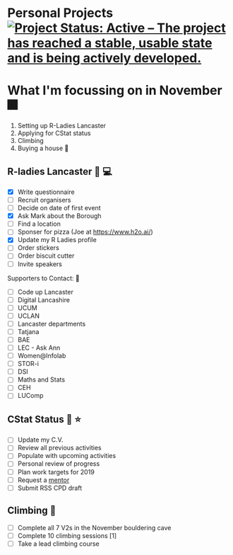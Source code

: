 Personal Projects
[![Project Status: Active – The project has reached a stable, usable state and is being actively developed.](https://www.repostatus.org/badges/latest/active.svg)](https://www.repostatus.org/#active)
==============

# What I'm focussing on in November  :fireworks:

1. Setting up R-Ladies Lancaster
2. Applying for CStat status
3. Climbing
4. Buying a house :house_with_garden:

## R-ladies Lancaster :woman: :computer:
- [x] Write questionnaire
- [ ] Recruit organisers
- [ ] Decide on date of first event
- [x] Ask Mark about the Borough
- [ ] Find a location 
- [ ] Sponser for pizza (Joe at https://www.h2o.ai/)
- [x] Update my R Ladies profile
- [ ] Order stickers
- [ ] Order biscuit cutter
- [ ] Invite speakers

Supporters to Contact: :email:
- [ ] Code up Lancaster
- [ ] Digital Lancashire
- [ ] UCUM
- [ ] UCLAN
- [ ] Lancaster departments
- [ ] Tatjana
- [ ] BAE
- [ ] LEC - Ask Ann
- [ ] Women@Infolab
- [ ] STOR-i
- [ ] DSI
- [ ] Maths and Stats
- [ ] CEH
- [ ] LUComp

## CStat Status :memo: :star:
- [ ] Update my C.V.
- [ ] Review all previous activities
- [ ] Populate with upcoming activities
- [ ] Personal review of progress
- [ ] Plan work targets for 2019
- [ ] Request a [mentor](http://www.rss.org.uk/RSS/pro_dev/pro_awards/gradstat/Mentoring_scheme/RSS/pro_dev/pro_awards/Graduate_statistician/Mentoring_scheme_for_Graduate_Statisticians/Mentoring_scheme_for_Graduate_Statisticians.aspx?hkey=04932061-8407-4068-9623-6bb699e6a2d9)
- [ ] Submit RSS CPD draft

## Climbing 🧗

- [ ] Complete all 7 V2s in the November bouldering cave
- [ ] Complete 10 climbing sessions [1]
- [ ] Take a lead climbing course
